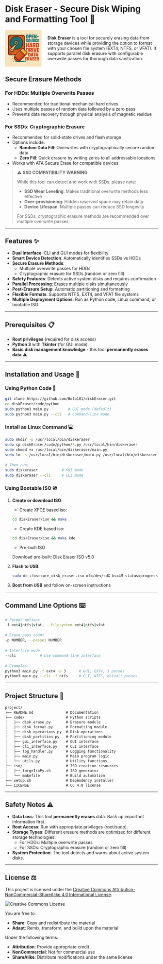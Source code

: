 # Disk Eraser - Secure Disk Wiping and Formatting Tool 💽

<div style="display: flex; align-items: center;">
  <img src="./background" alt="Logo" width="120" style="margin-right: 20px;">
  <p>
    <b>Disk Eraser</b> is a tool for securely erasing data from storage devices while providing the option to format with your chosen file system (EXT4, NTFS, or VFAT). It supports parallel disk erasure with configurable overwrite passes for thorough data sanitization.
  </p>
</div>

## Secure Erasure Methods

### For HDDs: Multiple Overwrite Passes
- Recommended for traditional mechanical hard drives
- Uses multiple passes of random data followed by a zero pass
- Prevents data recovery through physical analysis of magnetic residue

### For SSDs: Cryptographic Erasure
- Recommended for solid-state drives and flash storage
- Options include:
  - **Random Data Fill**: Overwrites with cryptographically secure random data
  - **Zero Fill**: Quick erasure by writing zeros to all addressable locations
- Works with ATA Secure Erase for compatible devices

> ⚠️ **SSD COMPATIBILITY WARNING**
> 
> While this tool can detect and work with SSDs, please note:
> 
> - **SSD Wear Leveling**: Makes traditional overwrite methods less effective
> - **Over-provisioning**: Hidden reserved space may retain data
> - **Device Lifespan**: Multiple passes can reduce SSD longevity
> 
> For SSDs, cryptographic erasure methods are recommended over multiple overwrite passes.

---

## Features ✨

- **Dual Interface**: CLI and GUI modes for flexibility
- **Smart Device Detection**: Automatically identifies SSDs vs HDDs
- **Secure Erasure Methods**:
  - Multiple overwrite passes for HDDs
  - Cryptographic erasure for SSDs (random or zero fill)
- **Safety Features**: Detects active system disks and requires confirmation
- **Parallel Processing**: Erases multiple disks simultaneously
- **Post-Erasure Setup**: Automatic partitioning and formatting
- **Flexible Formats**: Supports NTFS, EXT4, and VFAT file systems
- **Multiple Deployment Options**: Run as Python code, Linux command, or bootable ISO

---

## Prerequisites 📋

- **Root privileges** (required for disk access)
- **Python 3** with **Tkinter** (for GUI mode)
- **Basic disk management knowledge** - this tool **permanently erases data** ⚠️

---

## Installation and Usage 🚀

### Using Python Code 🐍

```bash
git clone https://github.com/Bolo101/diskEraser.git
cd diskEraser/code/python
sudo python3 main.py         # GUI mode (default)
sudo python3 main.py --cli   # Command-line mode
```

### Install as Linux Command 💻

```bash
sudo mkdir -p /usr/local/bin/diskeraser
sudo cp diskEraser/code/python/*.py /usr/local/bin/diskeraser
sudo chmod +x /usr/local/bin/diskeraser/main.py
sudo ln -s /usr/local/bin/diskeraser/main.py /usr/local/bin/diskeraser

# Then run:
sudo diskeraser           # GUI mode
sudo diskeraser --cli     # CLI mode
```

### Using Bootable ISO 💿

1. **Create or download ISO**:
   - Create XFCE based iso:
   
   ```bash
   cd diskEraser/iso && make
   ```

   - Create KDE based iso:

   ```bash
   cd diskEraser/iso && make kde
   ```
   - Pre-built ISO

   Download pre-built: [Disk Eraser ISO v5.0](https://archive.org/details/diskEraser-V5)

2. **Flash to USB**:
   ```bash
   sudo dd if=secure_disk_eraser.iso of=/dev/sdX bs=4M status=progress
   ```

3. **Boot from USB** and follow on-screen instructions

---

## Command Line Options ⌨️

```bash
# Format options
-f ext4|ntfs|vfat, --filesystem ext4|ntfs|vfat

# Erase pass count
-p NUMBER, --passes NUMBER

# Interface mode
--cli           # Use command-line interface

# Examples:
python3 main.py -f ext4 -p 3      # GUI, EXT4, 3 passes
python3 main.py --cli -f ntfs     # CLI, NTFS, default passes
```

---

## Project Structure 📁

```
project/
├── README.md               # Documentation
├── code/                   # Python scripts
│   ├── disk_erase.py       # Erasure module
│   ├── disk_format.py      # Formatting module
│   ├── disk_operations.py  # Disk operations
│   ├── disk_partition.py   # Partitioning module
│   ├── gui_interface.py    # GUI interface
│   ├── cli_interface.py    # CLI interface
│   ├── log_handler.py      # Logging functionality
│   ├── main.py             # Main program logic
│   └── utils.py            # Utility functions
├── iso/                    # ISO creation resources
│   ├── forgeIsoPy.sh       # ISO generator
│   └── makefile            # Build automation
├── setup.sh                # Dependency installer
└── LICENSE                 # CC 4.0 license
```

---

## Safety Notes ⚠️

- **Data Loss**: This tool **permanently erases** data. Back up important information first.
- **Root Access**: Run with appropriate privileges (root/sudo).
- **Storage Types**: Different erasure methods are optimized for different storage technologies:
  - For HDDs: Multiple overwrite passes
  - For SSDs: Cryptographic erasure (random or zero fill)
- **System Protection**: The tool detects and warns about active system disks.

---

## License ⚖️

This project is licensed under the [Creative Commons Attribution-NonCommercial-ShareAlike 4.0 International License](https://creativecommons.org/licenses/by-nc-sa/4.0/).

![Creative Commons License](https://i.creativecommons.org/l/by-nc-sa/4.0/88x31.png)

You are free to:
- **Share**: Copy and redistribute the material
- **Adapt**: Remix, transform, and build upon the material

Under the following terms:
- **Attribution**: Provide appropriate credit
- **NonCommercial**: Not for commercial use
- **ShareAlike**: Distribute modifications under the same license

